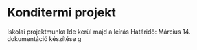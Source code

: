 # Konditermi projekt
Iskolai projektmunka
Ide kerül majd a leírás
Határidő: Március 14.
dokumentáció készítése
g



